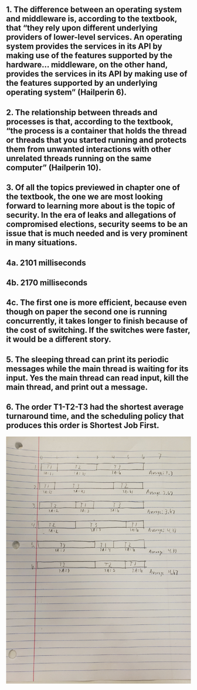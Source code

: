 ## 1. The difference between an operating system and middleware is, according to the textbook, that “they rely upon different underlying providers of lower-level services. An operating system provides the services in its API by making use of the features supported by the hardware… middleware, on the other hand, provides the services in its API by making use of the features supported by an underlying operating system” (Hailperin 6).
## 2. The relationship between threads and processes is that, according to the textbook, “the process is a container that holds the thread or threads that you started running and protects them from unwanted interactions with other unrelated threads running on the same computer” (Hailperin 10).
## 3. Of all the topics previewed in chapter one of the textbook, the one we are most looking forward to learning more about is the topic of security. In the era of leaks and allegations of compromised elections, security seems to be an issue that is much needed and is very prominent in many situations.
## 4a. 2101 milliseconds
## 4b. 2170 milliseconds
## 4c. The first one is more efficient, because even though on paper the second one is running concurrently, it takes longer to finish because of the cost of switching. If the switches were faster, it would be a different story.
## 5. The sleeping thread can print its periodic messages while the main thread is waiting for its input. Yes the main thread can read input, kill the main thread, and print out a message.
## 6. The order T1-T2-T3 had the shortest average turnaround time, and the scheduling policy that produces this order is Shortest Job First.
![Thread orders](https://github.com/MSimmons7/CMSI-387/blob/master/Homework/Homework%201/Homework%201%20Problem%206.jpeg)
